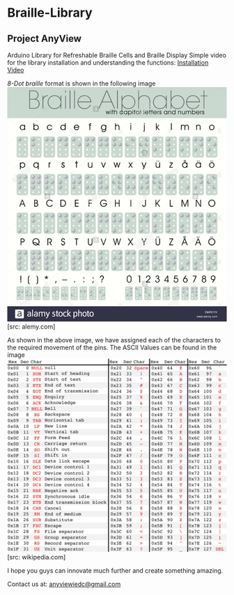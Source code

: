 # Braille-Library
## Project AnyView
Arduino Library for Refreshable Braille Cells and Braille Display 
Simple video for the library installation and understanding the functions: 
[Installation Video](https://drive.google.com/drive/folders/19WAqIL-NhV4G5J1RsrMgq6cPOxpzeN6h?usp=sharing)

*8-Dot braille* format is shown in the following image 
![eightbraille](https://github.com/shantanu-spec/Anyview/blob/main/Resources/8%20dot%20braille.jpg)[src: alemy.com]

As shown in the above image, we have assigned each of the characters to the required movement of the pins. The ASCII Values can be found in the image
![ASCII Chart](https://github.com/shantanu-spec/Anyview/blob/main/Resources/Ascii%20Chart.jpg)[src: wikipedia.com]

I hope you guys can innovate much further and create something amazing. 



Contact us at: anyviewiedc@gmail.com

